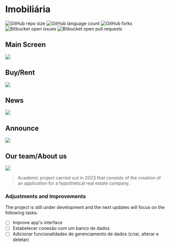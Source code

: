 # Imobiliária

![GitHub repo size](https://img.shields.io/github/repo-size/juliosn/imobiliariaJetpackCompose?style=for-the-badge)
![GitHub language count](https://img.shields.io/github/languages/count/juliosn/imobiliariaJetpackCompose?style=for-the-badge)
![GitHub forks](https://img.shields.io/github/forks/juliosn/imobiliariaJetpackCompose?style=for-the-badge)
![Bitbucket open issues](https://img.shields.io/bitbucket/issues/juliosn/imobiliariaJetpackCompose?style=for-the-badge)
![Bitbucket open pull requests](https://img.shields.io/bitbucket/pr-raw/juliosn/imobiliariaJetpackCompose?style=for-the-badge)

<h2>Main Screen</h2>
<img src="https://github.com/juliosn/imobiliariaJetpackCompose/assets/99426563/5ace661f-6560-44ff-9c28-0708ca941c4f">

<h2>Buy/Rent</h2>
<img src="https://github.com/juliosn/imobiliariaJetpackCompose/assets/99426563/5d99ac86-31b4-465c-a599-d96aa6429e38">

<h2>News</h2>
<img src="https://github.com/juliosn/imobiliariaJetpackCompose/assets/99426563/59f60311-0d0e-4e5c-8bea-40837c87ca85">

<h2>Announce</h2>
<img src="https://github.com/juliosn/imobiliariaJetpackCompose/assets/99426563/603eeb5b-d90d-4107-a95c-cdcbfae1439c">

<h2>Our team/About us</h2>
<img src="https://github.com/juliosn/imobiliariaJetpackCompose/assets/99426563/ecb00e51-cbc2-4a6b-9c33-e5271be6cbbd">

> Academic project carried out in 2023 that consists of the creation of an application for a hypothetical real estate company.

### Adjustments and Improvements

The project is still under development and the next updates will focus on the following tasks:

- [ ] Improve app's interface
- [ ] Estabelecer conexão com um banco de dados
- [ ] Adicionar funcionalidades de gerenciamento de dados (criar, alterar e deletar)
